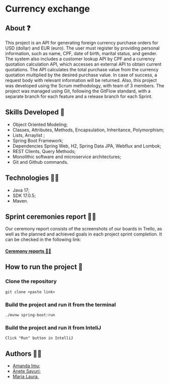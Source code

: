 # Currency exchange

## About ❓

This project is an API for generating foreign currency purchase orders for USD (dollar) and EUR (euro). The user must register by providing personal information, such as name, CPF, date of birth, marital status, and gender. The system also includes a customer lookup API by CPF and a currency quotation calculation API, which accesses an external API to obtain current quotations. The API calculates the total purchase value from the currency quotation multiplied by the desired purchase value. In case of success, a request body with relevant information will be returned. Also, this project was developed using the Scrum methodology, with team of 3 members. The project was managed using Git, following the GitFlow standard, with a separate branch for each feature and a release branch for each Sprint.

## Skills Developed 🧠

<ul>
<li>Object Oriented Modeling;</li>
<li>Classes, Attributes, Methods, Encapsulation, Inheritance, Polymorphism;</li>
<li>Lists, Arraylist ;</li>
<li>Spring Boot Framework; </li>
<li>Dependencies Spring Web, H2, Spring Data JPA, Webflux and Lombok; </li>
<li>REST Clients, Query Methods; </li>
<li>Monolithic software and microservice architectures;</li>
<li>Git and Github commands.</li>
</ul>

## Technologies 👩‍💻

<ul>
  <li> Java 17; </li>
   <li> SDK 17.0.5; </li>
   <li> Maven. </li>
 </ul>
 
 ## Sprint ceremonies report 🧙‍♀️

Our ceremony report consists of the screenshots of our boards in Trello, as well as the planned and achieved goals in each project sprint completion. It can be checked in the following link:

#### <a target="_blank" href= "https://shadowed-animantarx-e77.notion.site/Relat-rio-de-Cerim-nias-f4e6db61d5a8467ea8ac1780ccf79938"> Ceremony reports 🧙‍♀️</a> 

## How to run the project 👀

### Clone the repository

```
git clone <paste link>
```
### Build the project and run it from the terminal
```
./mvnw spring-boot:run
```
### Build the project and run it from InteliJ
```
Click "Run" button in IntelliJ
```

## Authors 👩‍💻
<ul>
<li> <a href="https://github.com/FriendlyCheesecake"> Amanda Imu; </a> </li>
<li> <a href="https://github.com/AneteSayuri"> Anete Sayuri; </a> </li>
<li> <a href="https://github.com/mariaLauraDev"> Maria Laura. </a> </li>

</ul>

